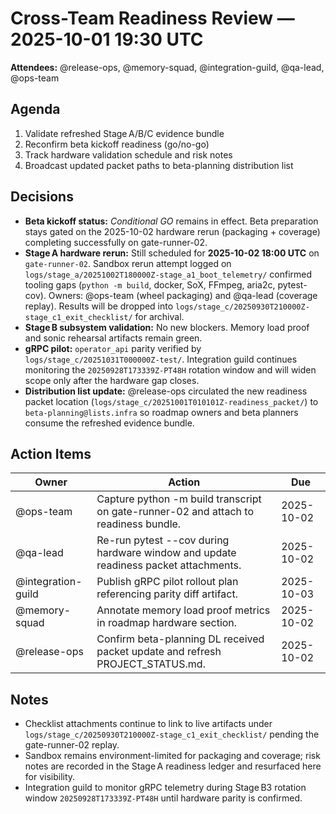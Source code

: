 # Cross-Team Readiness Review — 2025-10-01 19:30 UTC

**Attendees:** @release-ops, @memory-squad, @integration-guild, @qa-lead, @ops-team

## Agenda

1. Validate refreshed Stage A/B/C evidence bundle
2. Reconfirm beta kickoff readiness (go/no-go)
3. Track hardware validation schedule and risk notes
4. Broadcast updated packet paths to beta-planning distribution list

## Decisions

- **Beta kickoff status:** _Conditional GO_ remains in effect. Beta preparation
  stays gated on the 2025-10-02 hardware rerun (packaging + coverage) completing
  successfully on gate-runner-02.
- **Stage A hardware rerun:** Still scheduled for **2025-10-02 18:00 UTC** on
  `gate-runner-02`. Sandbox rerun attempt logged on
  `logs/stage_a/20251002T180000Z-stage_a1_boot_telemetry/` confirmed tooling
  gaps (`python -m build`, docker, SoX, FFmpeg, aria2c, pytest-cov). Owners:
  @ops-team (wheel packaging) and @qa-lead (coverage replay). Results will be
  dropped into `logs/stage_c/20250930T210000Z-stage_c1_exit_checklist/` for
  archival.
- **Stage B subsystem validation:** No new blockers. Memory load proof and sonic
  rehearsal artifacts remain green.
- **gRPC pilot:** `operator_api` parity verified by
  `logs/stage_c/20251031T000000Z-test/`. Integration guild continues monitoring
  the `20250928T173339Z-PT48H` rotation window and will widen scope only after
  the hardware gap closes.
- **Distribution list update:** @release-ops circulated the new readiness packet
  location (`logs/stage_c/20251001T010101Z-readiness_packet/`) to
  `beta-planning@lists.infra` so roadmap owners and beta planners consume the
  refreshed evidence bundle.

## Action Items

| Owner | Action | Due |
| --- | --- | --- |
| @ops-team | Capture python -m build transcript on gate-runner-02 and attach to readiness bundle. | 2025-10-02 |
| @qa-lead | Re-run pytest --cov during hardware window and update readiness packet attachments. | 2025-10-02 |
| @integration-guild | Publish gRPC pilot rollout plan referencing parity diff artifact. | 2025-10-03 |
| @memory-squad | Annotate memory load proof metrics in roadmap hardware section. | 2025-10-02 |
| @release-ops | Confirm beta-planning DL received packet update and refresh PROJECT_STATUS.md. | 2025-10-02 |

## Notes

- Checklist attachments continue to link to live artifacts under
  `logs/stage_c/20250930T210000Z-stage_c1_exit_checklist/` pending the
  gate-runner-02 replay.
- Sandbox remains environment-limited for packaging and coverage; risk notes are
  recorded in the Stage A readiness ledger and resurfaced here for visibility.
- Integration guild to monitor gRPC telemetry during Stage B3 rotation window
  `20250928T173339Z-PT48H` until hardware parity is confirmed.
